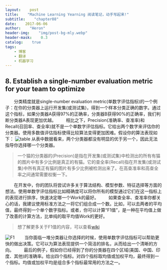 ```yaml
---
layout:    post
title:    "Machine Learning Yearning 阅读笔记，动手写起来!"
subtitle:    "chapter08"
date:    2017-06-06
author:    "Heron"
header-img:    "img/post-bg-mly.webp"
header-mask:    0.3
catalog:    true
tags:
    - 博客
    - 翻译
    - 机器学习
---
```

## 8. Establish a single-number evaluation metric for your team to optimize
&emsp;&emsp;分类精度就是single-number evaluation metric(单数字评估指标)的一个例子：在你的分类器上运行开发集(或测试集)，得到一个样本分类正确的数字。通过这个指标，如果分类器A获得97%的正确率，分类器B获得90%的正确率，我们判断分类器A表现更加优越。
&emsp;&emsp;相比之下，Precision(准确率、查准率)和Recall(召回率、查全率)就不是一个单数字评估指标。它给出两个数字来评估你的分类器。使用多数值评估指标使得比较算法变得更加困难。假设你的算法表现如下：
![table](https://cloud.githubusercontent.com/assets/12608255/26774375/91f01aa6-4a02-11e7-98d4-1339d2488b01.png)
从表中数据看来，两个分类器都没有明显的优于另一个，因此无法指导你选择哪一个分类器。
>一个猫的分类器的(Precision)是指在开发集(或测试集)中检测出的所有有猫的图片中有多少比例是真正的有猫。它的查全率(Recall)指在开发集(或测试集)中所有真正有猫的图片有多少比例被检测出来了。在高查准率和高查全率之间通常需要权衡一下。

&emsp;&emsp;在开发中，你的团队将尝试许多关于算法结构、模型参数、特征选择等方面的想法。使用单数字评估指标比如精确度可以将你所有的模型通过它们在这一指标上的表现进行排序，快速决定哪一个Work的最好。
&emsp;&emsp;如果查全率、查准率你都关心的话，我建议使用标准方法之一将它们组合成一个数。比如，可以去两者的平均值，最终得到一个单个数字指标。或者，你可以计算“F1值”，是一种在平均值上做了改善的计算方法，比单纯的取平均值Work的更好。
>想了解更多关于F1值的内容，可以查看[wiki](https://en.wikipedia.org/wiki/F1_score)

![F1](https://cloud.githubusercontent.com/assets/12608255/26775996/fa38bd1e-4a09-11e7-88a6-bdf1bd3e1a9f.png)
  当你面临一堆分类器让你选择的时候，使用单数字评估指标可以帮助更快的做出决策。它可以为算法表现提供一个简洁的排名，从而给出一个清晰的方向。
  最后的例子，假如你已经得到了你的分类器在四个区域(美国、中国、印度、其他)的准确率。给出四个指标。对四个指标取均值或加权平均，最终得到一个指标。均值或加权平均是组合多个指标最常用的方法之一。

